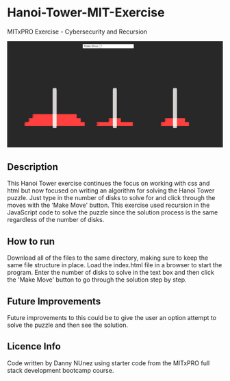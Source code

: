 # Hanoi-Tower-MIT-Exercise
MITxPRO Exercise - Cybersecurity and Recursion

<img src="hanoitowerscreenshot.JPG" width='700'/>

## Description
This Hanoi Tower exercise continues the focus on working with css and html but now focused on writing an algorithm for solving the Hanoi Tower puzzle. Just type in the number of disks to solve for and click through the moves with the ‘Make Move' button. This exercise used recursion in the JavaScript code to solve the puzzle since the solution process is the same regardless of the number of disks.

## How to run
Download all of the files to the same directory, making sure to keep the same file structure in place. Load the index.html file in a browser to start the program. Enter the number of disks to solve in the text box and then click the 'Make Move' button to go through the solution step by step.

## Future Improvements
Future improvements to this could be to give the user an option attempt to solve the puzzle and then see the solution.

## Licence Info
Code written by Danny NUnez using starter code from the MITxPRO full stack development bootcamp course.
